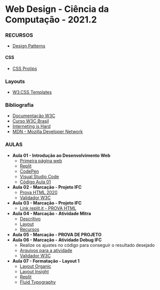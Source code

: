 # Web Design -  Ciência da Computação - 2021.2

### RECURSOS
* [Design Patterns](https://github.com/DovAmir/awesome-design-patterns)

#### CSS
* [CSS Protips](https://github.com/AllThingsSmitty/css-protips)

### Layouts
* [W3.CSS Templates](https://www.w3schools.com/w3css/w3css_templates.asp)

### Bibliografia
* [Documentação W3C](https://html.spec.whatwg.org/dev/)
* [Curso W3C Brasil](https://www.w3c.br/pub/Cursos/CursoHTML5/html5-web.pdf)
* [Interneting is Hard](https://www.internetingishard.com/)
* [MDN - Mozilla Developer Network](https://developer.mozilla.org/en-US/docs/Web/HTML)

### AULAS
* **Aula 01 - Introdução ao Desenvolvimento Web**
    * [Primeira página web](http://info.cern.ch/hypertext/WWW/TheProject.html)
    * [Replit](https://replit.com/)
    * [CodePen](https://codepen.io/trending)
    * [Visual Studio Code](https://code.visualstudio.com/)
    * [Código Aula 01](https://replit.com/join/fcebutoajf-kennedyarajo) 
* **Aula 02 - Marcação - Projeto IFC**
    * [Prova HTML 2020](https://github.com/kennedyaraujo/ifc/blob/main/web-design/atividades/atividades/html/prova-html-seuNome.zip)
    * [Validador W3C](https://validator.w3.org/)
* **Aula 03 - Marcação - Projeto IFC**
    * [Link replit.it - PROVA HTML](https://replit.com/join/ghxebuznsn-kennedyarajo)
* **Aula 04 - Marcação - Atividade Mitra**
    * [Descritivo](https://github.com/kennedyaraujo/ifc/blob/main/web-design/atividades/mitra/descricao.pdf)
    * [Layout](https://github.com/kennedyaraujo/ifc/blob/main/web-design/atividades/mitra/layout-mitra.pdf)
    * [Recursos](https://github.com/kennedyaraujo/ifc/tree/main/web-design/atividades/mitra)
* **Aula 05 - Marcação - PROVA DE PROJETO**
* **Aula 06 - Marcação - Atividade Debug IFC**
    * Realize os ajustes no código para conseguir o resultado desejado
    * [Arquivos para a atividade](https://github.com/kennedyaraujo/ifc/tree/main/web-design/atividades/atv-debug-site-ifc)
    * [Validador W3C](https://validator.w3.org/)
* **Aula 07 - Formatação - Layout 1**
    * [Layout Organic](https://github.com/kennedyaraujo/ifc/tree/main/web-design/atividades/atividades/css/organic)
    * [Layout Insight](https://github.com/kennedyaraujo/ifc/tree/main/web-design/atividades/atividades/css/insight)
    * [Replit](https://replit.com/join/rsnmsqczro-kennedyarajo)
    * [Fluid Typography](https://css-tricks.com/snippets/css/fluid-typography/)